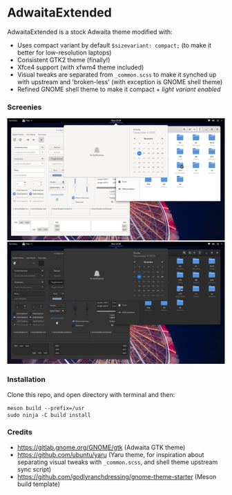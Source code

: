 AdwaitaExtended
=====
AdwaitaExtended is a stock Adwaita theme modified with:

- Uses compact variant by default `$sizevariant: compact;` (to make it better for low-resolution laptops)
- Consistent GTK2 theme (finally!)
- Xfce4 support (with xfwm4 theme included)
- Visual tweaks are separated from `_common.scss` to make it synched up with upstream and 'broken-less' (with exception is GNOME shell theme)
- Refined GNOME shell theme to make it compact + *light variant enabled*

### Screenies
![Light](/data/ss-light.png)
![Dark](/data/ss-dark.png)

### Installation
Clone this repo, and open directory with terminal and then:
```
meson build --prefix=/usr
sudo ninja -C build install
```
### Credits
- https://gitlab.gnome.org/GNOME/gtk (Adwaita GTK theme)
- https://github.com/ubuntu/yaru (Yaru theme, for inspiration about separating visual tweaks with `_common.scss`, and shell theme upstream sync script)
- https://github.com/godlyranchdressing/gnome-theme-starter (Meson build template)
